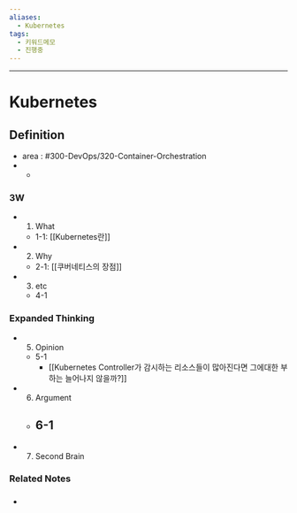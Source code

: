 ```yaml
---
aliases:
  - Kubernetes
tags:
  - 키워드메모
  - 진행중
---
```


---

# Kubernetes

## Definition
- area : #300-DevOps/320-Container-Orchestration 
- -

### 3W
- 1. What
	-  1-1: [[Kubernetes란]]
- 2. Why
	- 2-1: [[쿠버네티스의 장점]]
- 3. etc
	- 4-1

### Expanded Thinking
- 5. Opinion
	- 5-1
		- [[Kubernetes Controller가 감시하는 리소스들이 많아진다면 그에대한 부하는 늘어나지 않을까?]]
- 6. Argument
	- 6-1
		- 
- 7. Second Brain

### Related Notes
- ###